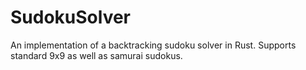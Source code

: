# SudokuSolver

An implementation of a backtracking sudoku solver in Rust. Supports standard 9x9 as well as samurai sudokus.
